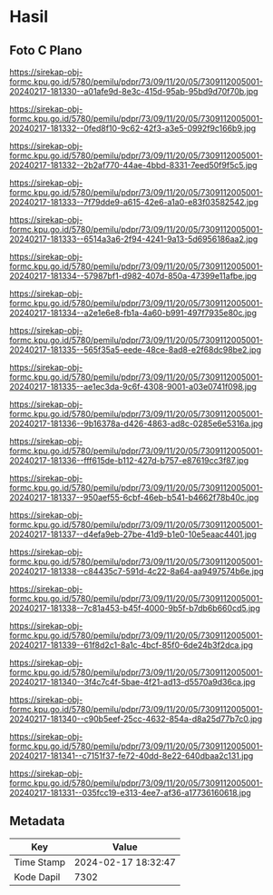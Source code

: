 # Hasil

## Foto C Plano

https://sirekap-obj-formc.kpu.go.id/5780/pemilu/pdpr/73/09/11/20/05/7309112005001-20240217-181330--a01afe9d-8e3c-415d-95ab-95bd9d70f70b.jpg

https://sirekap-obj-formc.kpu.go.id/5780/pemilu/pdpr/73/09/11/20/05/7309112005001-20240217-181332--0fed8f10-9c62-42f3-a3e5-0992f9c166b9.jpg

https://sirekap-obj-formc.kpu.go.id/5780/pemilu/pdpr/73/09/11/20/05/7309112005001-20240217-181332--2b2af770-44ae-4bbd-8331-7eed50f9f5c5.jpg

https://sirekap-obj-formc.kpu.go.id/5780/pemilu/pdpr/73/09/11/20/05/7309112005001-20240217-181333--7f79dde9-a615-42e6-a1a0-e83f03582542.jpg

https://sirekap-obj-formc.kpu.go.id/5780/pemilu/pdpr/73/09/11/20/05/7309112005001-20240217-181333--6514a3a6-2f94-4241-9a13-5d6956186aa2.jpg

https://sirekap-obj-formc.kpu.go.id/5780/pemilu/pdpr/73/09/11/20/05/7309112005001-20240217-181334--57987bf1-d982-407d-850a-47399e11afbe.jpg

https://sirekap-obj-formc.kpu.go.id/5780/pemilu/pdpr/73/09/11/20/05/7309112005001-20240217-181334--a2e1e6e8-fb1a-4a60-b991-497f7935e80c.jpg

https://sirekap-obj-formc.kpu.go.id/5780/pemilu/pdpr/73/09/11/20/05/7309112005001-20240217-181335--565f35a5-eede-48ce-8ad8-e2f68dc98be2.jpg

https://sirekap-obj-formc.kpu.go.id/5780/pemilu/pdpr/73/09/11/20/05/7309112005001-20240217-181335--ae1ec3da-9c6f-4308-9001-a03e0741f098.jpg

https://sirekap-obj-formc.kpu.go.id/5780/pemilu/pdpr/73/09/11/20/05/7309112005001-20240217-181336--9b16378a-d426-4863-ad8c-0285e6e5316a.jpg

https://sirekap-obj-formc.kpu.go.id/5780/pemilu/pdpr/73/09/11/20/05/7309112005001-20240217-181336--fff615de-b112-427d-b757-e87619cc3f87.jpg

https://sirekap-obj-formc.kpu.go.id/5780/pemilu/pdpr/73/09/11/20/05/7309112005001-20240217-181337--950aef55-6cbf-46eb-b541-b4662f78b40c.jpg

https://sirekap-obj-formc.kpu.go.id/5780/pemilu/pdpr/73/09/11/20/05/7309112005001-20240217-181337--d4efa9eb-27be-41d9-b1e0-10e5eaac4401.jpg

https://sirekap-obj-formc.kpu.go.id/5780/pemilu/pdpr/73/09/11/20/05/7309112005001-20240217-181338--c84435c7-591d-4c22-8a64-aa9497574b6e.jpg

https://sirekap-obj-formc.kpu.go.id/5780/pemilu/pdpr/73/09/11/20/05/7309112005001-20240217-181338--7c81a453-b45f-4000-9b5f-b7db6b660cd5.jpg

https://sirekap-obj-formc.kpu.go.id/5780/pemilu/pdpr/73/09/11/20/05/7309112005001-20240217-181339--61f8d2c1-8a1c-4bcf-85f0-6de24b3f2dca.jpg

https://sirekap-obj-formc.kpu.go.id/5780/pemilu/pdpr/73/09/11/20/05/7309112005001-20240217-181340--3f4c7c4f-5bae-4f21-ad13-d5570a9d36ca.jpg

https://sirekap-obj-formc.kpu.go.id/5780/pemilu/pdpr/73/09/11/20/05/7309112005001-20240217-181340--c90b5eef-25cc-4632-854a-d8a25d77b7c0.jpg

https://sirekap-obj-formc.kpu.go.id/5780/pemilu/pdpr/73/09/11/20/05/7309112005001-20240217-181341--c7151f37-fe72-40dd-8e22-640dbaa2c131.jpg

https://sirekap-obj-formc.kpu.go.id/5780/pemilu/pdpr/73/09/11/20/05/7309112005001-20240217-181331--035fcc19-e313-4ee7-af36-a17736160618.jpg


## Metadata

| Key        | Value               |
| ---------- | ------------------- |
| Time Stamp | 2024-02-17 18:32:47 |
| Kode Dapil | 7302                |



